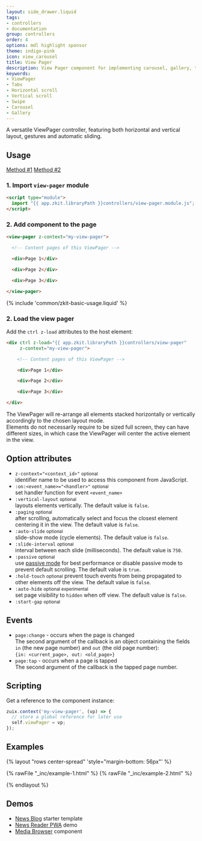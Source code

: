 ```yaml
---
layout: side_drawer.liquid
tags:
- controllers
- documentation
group: controllers
order: 4
options: mdl highlight sponsor
theme: indigo-pink
icon: view_carousel
title: View Pager
description: View Pager component for implementing carousel, gallery, tab-views. Gesture enabled, for desktop and mobile.
keywords:
- ViewPager
- Tabs
- Horizontal scroll
- Vertical scroll
- Swipe
- Carousel
- Gallery
---
```


A versatile ViewPager controller, featuring both horizontal and vertical layout, gestures and automatic sliding.

## Usage

<div class="mdl-tabs mdl-js-tabs mdl-js-ripple-effect">
  <div class="mdl-tabs__tab-bar" layout="row top-left">
      <a href="#module" class="mdl-tabs__tab is-active">Method #1</a>
      <a href="#script" class="mdl-tabs__tab">Method #2</a>
  </div>
  <div class="mdl-tabs__panel is-active" id="module">


### 1. Import `view-pager` module

```html
<script type="module">
  import "{{ app.zkit.libraryPath }}controllers/view-pager.module.js";
</script>
```

### 2. Add component to the page

```html
<view-pager z-context="my-view-pager">

  <!-- Content pages of this ViewPager -->

  <div>Page 1</div>

  <div>Page 2</div>

  <div>Page 3</div>

</view-pager>
```

  </div>
  <div class="mdl-tabs__panel" id="script">

{% include 'common/zkit-basic-usage.liquid' %}

### 2. Load the view pager

Add the `ctrl z-load` attributes to the host element:

```html
<div ctrl z-load="{{ app.zkit.libraryPath }}controllers/view-pager"
     z-context="my-view-pager">

    <!-- Content pages of this ViewPager -->

    <div>Page 1</div>

    <div>Page 2</div>

    <div>Page 3</div>

</div>
```

  </div>
</div>


The ViewPager will re-arrange all elements stacked horizontally or vertically accordingly to the chosen layout mode.  
Elements do not necessarily require to be sized full screen, they can have different sizes, in which case the ViewPager
will center the active element in the view.


## Option attributes

- `z-context="<context_id>"` <small>optional</small>  
  identifier name to be used to access this component from JavaScript.
- `:on:<event_name>="<handler>"` <small>optional</small>  
  set handler function for event `<event_name>`
- `:vertical-layout` <small>optional</small>  
  layouts elements vertically. The default value is `false`.
- `:paging` <small>optional</small>  
  after scrolling, automatically select and focus the closest element centering it in the view. The default value is `false`.
- `:auto-slide` <small>optional</small>  
  slide-show mode (cycle elements). The default value is `false`.
- `:slide-interval` <small>optional</small>  
  interval between each slide (milliseconds). The default value is `750`.
- `:passive` <small>optional</small>  
  use <a href="https://github.com/WICG/EventListenerOptions/blob/gh-pages/explainer.md" target="_blank" rel="noopener">passive mode</a>
  for best performance or disable passive mode to prevent default scrolling. The default value is <code>true</code>.
- `:hold-touch`  <small>optional</small>
  prevent touch events from being propagated to other elements off the view. The default value is `false`.
- `:auto-hide`  <small>optional experimental</small>  
  set page visibility to `hidden` when off view. The default value is `false`.
- `:start-gap` <small>optional</small>


## Events

- `page:change` - occurs when the page is changed  
  The second argument of the callback is an object containing the fields `in` (the new page number) and `out` (the old page number):  
  `{in: <current_page>, out: <old_page>}`
- `page:tap` - occurs when a page is tapped  
  The second argument of the callback is the tapped page number.


## Scripting

Get a reference to the component instance:

```js
zuix.context('my-view-pager', (vp) => {
  // store a global reference for later use
  self.viewPager = vp;
});
```


## Examples

<script type="module">
  import "{{ app.zkit.libraryPath }}controllers/view-pager.module.js";
</script>


{% layout "rows center-spread" 'style="margin-bottom: 56px"' %}

{% rawFile "_inc/example-1.html" %}
{% rawFile "_inc/example-2.html" %}

{% endlayout %}


## Demos

- [News Blog](https://zuixjs.github.io/news-blog/) starter template
- [News Reader PWA](https://zuixjs.github.io/zuix-html-pwa/) demo
- [Media Browser](../../components/media-browser) component
